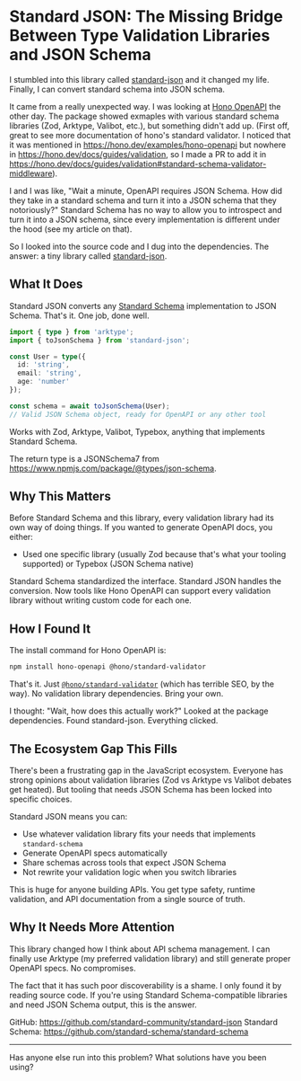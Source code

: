 # Standard JSON: The Missing Bridge Between Type Validation Libraries and JSON Schema

I stumbled into this library called [standard-json](https://github.com/standard-community/standard-json) and it changed my life. Finally, I can convert standard schema into JSON schema.

It came from a really unexpected way. I was looking at [Hono OpenAPI](https://hono.dev/examples/hono-openapi) the other day. The package showed exmaples with various standard schema libraries (Zod, Arktype, Valibot, etc.), but something didn't add up. (First off, great to see more documentation of hono's standard validator. I noticed that it was mentioned in https://hono.dev/examples/hono-openapi but nowhere in https://hono.dev/docs/guides/validation, so I made a PR to add it in https://hono.dev/docs/guides/validation#standard-schema-validator-middleware).

I and I was like, "Wait a minute, OpenAPI requires JSON Schema. How did they take in a standard schema and turn it into a JSON schema that they notoriously?" Standard Schema has no way to allow you to introspect and turn it into a JSON schema, since every implementation is different under the hood (see my article on that).

So I looked into the source code and I dug into the dependencies. The answer: a tiny library called [standard-json](https://github.com/standard-community/standard-json).

## What It Does

Standard JSON converts any [Standard Schema](https://github.com/standard-schema/standard-schema) implementation to JSON Schema. That's it. One job, done well.

```typescript
import { type } from 'arktype';
import { toJsonSchema } from 'standard-json';

const User = type({
  id: 'string',
  email: 'string',
  age: 'number'
});

const schema = await toJsonSchema(User);
// Valid JSON Schema object, ready for OpenAPI or any other tool
```

Works with Zod, Arktype, Valibot, Typebox, anything that implements Standard Schema.

The return type is a JSONSchema7 from https://www.npmjs.com/package/@types/json-schema.

## Why This Matters

Before Standard Schema and this library, every validation library had its own way of doing things. If you wanted to generate OpenAPI docs, you either:

- Used one specific library (usually Zod because that's what your tooling supported) or Typebox (JSON Schema native)

Standard Schema standardized the interface. Standard JSON handles the conversion. Now tools like Hono OpenAPI can support every validation library without writing custom code for each one.

## How I Found It

The install command for Hono OpenAPI is:
```bash
npm install hono-openapi @hono/standard-validator
```

That's it. Just [`@hono/standard-validator`](https://www.npmjs.com/package/@hono/standard-validator) (which has terrible SEO, by the way). No validation library dependencies. Bring your own.

I thought: "Wait, how does this actually work?" Looked at the package dependencies. Found standard-json. Everything clicked.

## The Ecosystem Gap This Fills

There's been a frustrating gap in the JavaScript ecosystem. Everyone has strong opinions about validation libraries (Zod vs Arktype vs Valibot debates get heated). But tooling that needs JSON Schema has been locked into specific choices.

Standard JSON means you can:
- Use whatever validation library fits your needs that implements `standard-schema`
- Generate OpenAPI specs automatically
- Share schemas across tools that expect JSON Schema
- Not rewrite your validation logic when you switch libraries

This is huge for anyone building APIs. You get type safety, runtime validation, and API documentation from a single source of truth.

## Why It Needs More Attention

This library changed how I think about API schema management. I can finally use Arktype (my preferred validation library) and still generate proper OpenAPI specs. No compromises.

The fact that it has such poor discoverability is a shame. I only found it by reading source code. If you're using Standard Schema-compatible libraries and need JSON Schema output, this is the answer.

GitHub: https://github.com/standard-community/standard-json
Standard Schema: https://github.com/standard-schema/standard-schema

---

Has anyone else run into this problem? What solutions have you been using?

